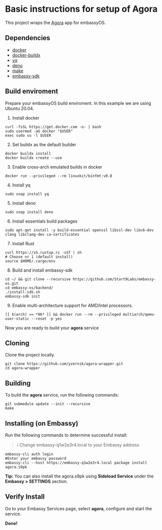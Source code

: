 # Basic instructions for setup of Agora

This project wraps the [Agora](https://github.com/agora-org/agora) app for embassyOS.

## Dependencies

- [docker](https://docs.docker.com/get-docker)
- [docker-buildx](https://docs.docker.com/buildx/working-with-buildx/)
- [yq](https://mikefarah.gitbook.io/yq)
- [deno](https://deno.land/)
- [make](https://www.gnu.org/software/make/)
- [embassy-sdk](https://github.com/Start9Labs/embassy-os/tree/master/backend)

## Build enviroment
Prepare your embassyOS build enviroment. In this example we are using Ubuntu 20.04.

1. Install docker
```
curl -fsSL https://get.docker.com -o- | bash
sudo usermod -aG docker "$USER"
exec sudo su -l $USER
```
2. Set buildx as the default builder
```
docker buildx install
docker buildx create --use
```
3. Enable cross-arch emulated builds in docker
```
docker run --privileged --rm linuxkit/binfmt:v0.8
```
4. Install yq
```
sudo snap install yq
```
5. Install deno
```
sudo snap install deno
```
6. Install essentials build packages
```
sudo apt-get install -y build-essential openssl libssl-dev libc6-dev clang libclang-dev ca-certificates
```
7. Install Rust
```
curl https://sh.rustup.rs -sSf | sh
# Choose nr 1 (default install)
source $HOME/.cargo/env
```
8. Build and install embassy-sdk
```
cd ~/ && git clone --recursive https://github.com/Start9Labs/embassy-os.git
cd embassy-os/backend/
./install-sdk.sh
embassy-sdk init
```
9. Enable multi-architecture support for AMD/Intel processors.
```
[[ $(arch) == *86* ]] && docker run --rm --privileged multiarch/qemu-user-static --reset -p yes
```
Now you are ready to build your **agora** service

## Cloning

Clone the project locally. 

```
git clone https://github.com/yzernik/agora-wrapper.git
cd agora-wrapper
```

## Building

To build the **agora** service, run the following commands:

```
git submodule update --init --recursive
make
```

## Installing (on Embassy)

Run the following commands to determine successful install:
> :information_source: Change embassy-q1w2e3r4.local to your Embassy address

```
embassy-cli auth login
#Enter your embassy password
embassy-cli --host https://embassy-q1w2e3r4.local package install agora.s9pk
```
**Tip:** You can also install the agora.s9pk using **Sideload Service** under the **Embassy > SETTINGS** section.
## Verify Install

Go to your Embassy Services page, select **agora**, configure and start the service.

**Done!** 
